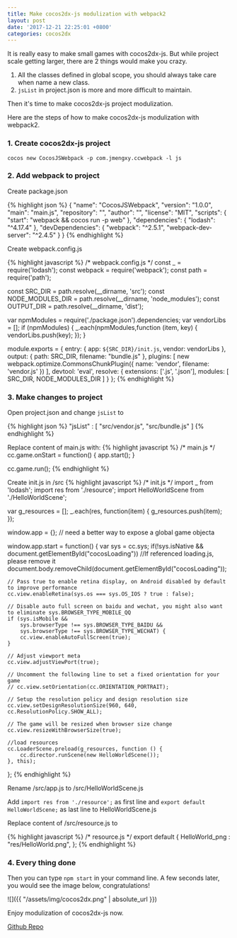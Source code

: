 ```yaml
---
title: Make cocos2dx-js modulization with webpack2
layout: post
date: '2017-12-21 22:25:01 +0800'
categories: cocos2dx
---
```


It is really easy to make small games with cocos2dx-js. But while project scale getting larger, there are 2 things would make you crazy.

1.  All the classes defined in global scope, you should always take care when name a new class.
2.  `jsList` in project.json is more and more difficult to maintain.

Then it's time to make cocos2dx-js project modulization.

Here are the steps of how to make cocos2dx-js modulization with webpack2.

### 1. Create cocos2dx-js project

	cocos new CocosJSWebpack -p com.jmengxy.ccwebpack -l js

### 2. Add webpack to project
	
Create package.json

{% highlight json %}
{
  "name": "CocosJSWebpack",
  "version": "1.0.0",
  "main": "main.js",
  "repository": "",
  "author": "",
  "license": "MIT",
  "scripts": {
      "start": "webpack && cocos run -p web"
  },
  "dependencies": {
    "lodash": "^4.17.4"
  },
  "devDependencies": {
    "webpack": "^2.5.1",
    "webpack-dev-server": "^2.4.5"
  }
}
{% endhighlight %}

Create webpack.config.js

{% highlight javascript %}
/* webpack.config.js */
const _ = require('lodash');
const webpack = require('webpack');
const path = require('path');

const SRC_DIR = path.resolve(__dirname, 'src');
const NODE_MODULES_DIR = path.resolve(__dirname, 'node_modules');
const OUTPUT_DIR = path.resolve(__dirname, 'dist');

var npmModules = require('./package.json').dependencies;
var vendorLibs = [];
if (npmModules) {
    _.each(npmModules,function (item, key) {
        vendorLibs.push(key);
    });
}

module.exports = {
    entry: {
        app: `${SRC_DIR}/init.js`,
        vendor: vendorLibs
    },
    output: {
        path: SRC_DIR,
        filename: "bundle.js"
    },
    plugins: [
        new webpack.optimize.CommonsChunkPlugin({ name: 'vendor', filename: 'vendor.js' })
    ],
    devtool: 'eval',
    resolve: {
        extensions: ['.js', '.json'],
        modules: [
            SRC_DIR,
            NODE_MODULES_DIR
        ]
    }
};
{% endhighlight %}

### 3. Make changes to project

Open project.json and change `jsList` to

{% highlight json %}
"jsList" : [
        "src/vendor.js",
        "src/bundle.js"
	]
{% endhighlight %}

Replace content of main.js with:
{% highlight javascript %}
/* main.js */
cc.game.onStart = function() {
    app.start();
}

cc.game.run();
{% endhighlight %}

Create init.js in /src
{% highlight javascript %}
/* init.js */
import _ from 'lodash';
import res from './resource';
import HelloWorldScene from './HelloWorldScene';

var g_resources = [];
_.each(res, function(item) {
    g_resources.push(item);
});

window.app = {}; // need a better way to expose a global game objecta

window.app.start = function() {
    var sys = cc.sys;
    if(!sys.isNative && document.getElementById("cocosLoading")) //If referenced loading.js, please remove it
        document.body.removeChild(document.getElementById("cocosLoading"));

    // Pass true to enable retina display, on Android disabled by default to improve performance
    cc.view.enableRetina(sys.os === sys.OS_IOS ? true : false);

    // Disable auto full screen on baidu and wechat, you might also want to eliminate sys.BROWSER_TYPE_MOBILE_QQ
    if (sys.isMobile && 
        sys.browserType !== sys.BROWSER_TYPE_BAIDU &&
        sys.browserType !== sys.BROWSER_TYPE_WECHAT) {
        cc.view.enableAutoFullScreen(true);
    }

    // Adjust viewport meta
    cc.view.adjustViewPort(true);

    // Uncomment the following line to set a fixed orientation for your game
    // cc.view.setOrientation(cc.ORIENTATION_PORTRAIT);

    // Setup the resolution policy and design resolution size
    cc.view.setDesignResolutionSize(960, 640, cc.ResolutionPolicy.SHOW_ALL);

    // The game will be resized when browser size change
    cc.view.resizeWithBrowserSize(true);

    //load resources
    cc.LoaderScene.preload(g_resources, function () {
        cc.director.runScene(new HelloWorldScene());
    }, this);
};
{% endhighlight %}

Rename /src/app.js to /src/HelloWorldScene.js

Add `import res from './resource';` as first line and `export default HelloWorldScene;` as last line to HelloWorldScene.js

Replace content of /src/resource.js to

{% highlight javascript %}
/*  resource.js */
export default {
    HelloWorld_png : "res/HelloWorld.png",
};
{% endhighlight %}

### 4. Every thing done
Then you can type `npm start` in your command line.
A few seconds later, you would see the image below, congratulations!

![]({{ "/assets/img/cocos2dx.png" | absolute_url }})

Enjoy modulization of cocos2dx-js now.

[Github Repo](https://github.com/jie-meng/CocosJSWebpack)
